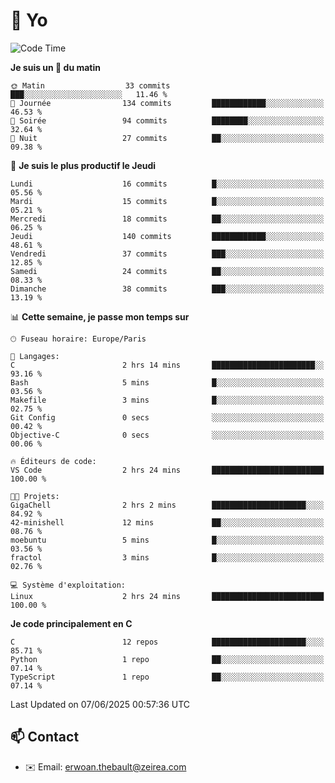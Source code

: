 # 👋 Yo

<!--START_SECTION:waka-->
![Code Time](http://img.shields.io/badge/Code%20Time-61%20hrs%2057%20mins-blue)

**Je suis un 🐤 du matin** 

```text
🌞 Matin                  33 commits          ███░░░░░░░░░░░░░░░░░░░░░░   11.46 % 
🌆 Journée                134 commits         ████████████░░░░░░░░░░░░░   46.53 % 
🌃 Soirée                 94 commits          ████████░░░░░░░░░░░░░░░░░   32.64 % 
🌙 Nuit                   27 commits          ██░░░░░░░░░░░░░░░░░░░░░░░   09.38 % 
```
📅 **Je suis le plus productif le Jeudi** 

```text
Lundi                    16 commits          █░░░░░░░░░░░░░░░░░░░░░░░░   05.56 % 
Mardi                    15 commits          █░░░░░░░░░░░░░░░░░░░░░░░░   05.21 % 
Mercredi                 18 commits          ██░░░░░░░░░░░░░░░░░░░░░░░   06.25 % 
Jeudi                    140 commits         ████████████░░░░░░░░░░░░░   48.61 % 
Vendredi                 37 commits          ███░░░░░░░░░░░░░░░░░░░░░░   12.85 % 
Samedi                   24 commits          ██░░░░░░░░░░░░░░░░░░░░░░░   08.33 % 
Dimanche                 38 commits          ███░░░░░░░░░░░░░░░░░░░░░░   13.19 % 
```


📊 **Cette semaine, je passe mon temps sur** 

```text
🕑︎ Fuseau horaire: Europe/Paris

💬 Langages: 
C                        2 hrs 14 mins       ███████████████████████░░   93.16 % 
Bash                     5 mins              █░░░░░░░░░░░░░░░░░░░░░░░░   03.56 % 
Makefile                 3 mins              █░░░░░░░░░░░░░░░░░░░░░░░░   02.75 % 
Git Config               0 secs              ░░░░░░░░░░░░░░░░░░░░░░░░░   00.42 % 
Objective-C              0 secs              ░░░░░░░░░░░░░░░░░░░░░░░░░   00.06 % 

🔥 Éditeurs de code: 
VS Code                  2 hrs 24 mins       █████████████████████████   100.00 % 

🐱‍💻 Projets: 
GigaChell                2 hrs 2 mins        █████████████████████░░░░   84.92 % 
42-minishell             12 mins             ██░░░░░░░░░░░░░░░░░░░░░░░   08.76 % 
moebuntu                 5 mins              █░░░░░░░░░░░░░░░░░░░░░░░░   03.56 % 
fractol                  3 mins              █░░░░░░░░░░░░░░░░░░░░░░░░   02.76 % 

💻 Système d'exploitation: 
Linux                    2 hrs 24 mins       █████████████████████████   100.00 % 
```

**Je code principalement en C** 

```text
C                        12 repos            █████████████████████░░░░   85.71 % 
Python                   1 repo              ██░░░░░░░░░░░░░░░░░░░░░░░   07.14 % 
TypeScript               1 repo              ██░░░░░░░░░░░░░░░░░░░░░░░   07.14 % 
```




 Last Updated on 07/06/2025 00:57:36 UTC
<!--END_SECTION:waka-->

## 📫 Contact

- ✉️ Email: erwoan.thebault@zeirea.com
